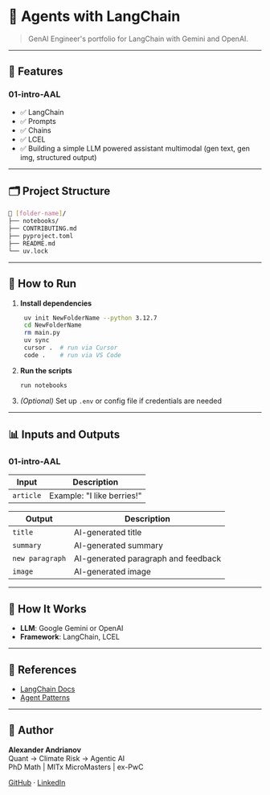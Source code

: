 # 📘 Agents with LangChain

> GenAI Engineer's portfolio for LangChain with Gemini and OpenAI.

---

## 🔧 Features

### 01-intro-AAL
- ✅ LangChain
- ✅ Prompts
- ✅ Chains
- ✅ LCEL
- ✅ Building a simple LLM powered assistant multimodal (gen text, gen img, structured output)

---

## 🗂️ Project Structure

```bash
📁 [folder-name]/
├── notebooks/
├── CONTRIBUTING.md
├── pyproject.toml
├── README.md
└── uv.lock
```

---

## 🚀 How to Run

1. **Install dependencies**
   ```bash
    uv init NewFolderName --python 3.12.7
    cd NewFolderName
    rm main.py
    uv sync
    cursor .  # run via Cursor
    code .    # run via VS Code
   ```

2. **Run the scripts**
   ```bash
   run notebooks
   ```

3. *(Optional)* Set up `.env` or config file if credentials are needed

---

## 📊 Inputs and Outputs

### 01-intro-AAL
| Input | Description |
|-------|-------------|
| `article` | Example: "I like berries!" |

| Output | Description |
|--------|-------------|
| `title` | AI-generated title |
| `summary` | AI-generated summary |
| `new paragraph` | AI-generated paragraph and feedback |
| `image` | AI-generated image |

---

## 🧠 How It Works

- **LLM**: Google Gemini or OpenAI
- **Framework**: LangChain, LCEL

---

## 📄 References

- [LangChain Docs](https://docs.langchain.com/)
- [Agent Patterns](https://smith.langchain.com/)

---

## 👨 Author

**Alexander Andrianov**  
Quant → Climate Risk → Agentic AI  
PhD Math | MITx MicroMasters | ex-PwC

[GitHub](https://github.com/AndrianovAL) · [LinkedIn](https://www.linkedin.com/in/alexander--andrianov)
